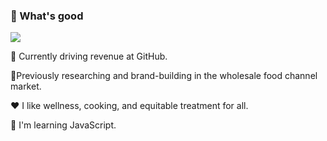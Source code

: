 ### :wave: What's good 

![](https://media.giphy.com/media/l4KhNBgG8RaItFkDS/giphy.gif)

:red_car: Currently driving revenue at GitHub. 

🔭Previously researching and brand-building in the wholesale food channel market. 

:heart: I like wellness, cooking, and equitable treatment for all.

:seedling: I'm learning JavaScript.




<!--
**aarchuleta/aarchuleta** is a ✨ _special_ ✨ repository because its `README.md` (this file) appears on your GitHub profile.

Here are some ideas to get you started:

- 🔭 I’m currently working on ...
- 🌱 I’m currently learning ...
- 👯 I’m looking to collaborate on ...
- 🤔 I’m looking for help with ...
- 💬 Ask me about ...
- 📫 How to reach me: ...
- 😄 Pronouns: ...
- ⚡ Fun fact: ...
-->
